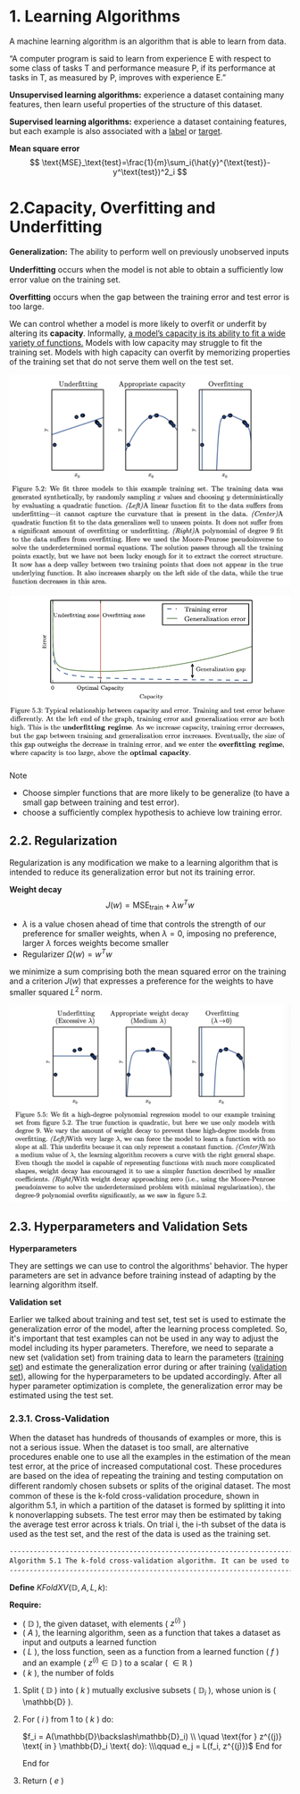 # 1. Learning Algorithms

A machine learning algorithm is an algorithm that is able to learn from data.

“A computer program is said to learn from experience E with respect to some class of tasks T and performance measure P, if its performance at tasks in T, as measured by P, improves with experience E.”



**Unsupervised learning algorithms:** experience a dataset containing many features, then learn useful properties of the structure of this dataset.

**Supervised learning algorithms:** experience a dataset containing features, but each example is also associated with a <u>label</u> or <u>target</u>. 





**Mean square error**
$$
\text{MSE}_\text{test}=\frac{1}{m}\sum_i(\hat{y}^{\text{test}}-y^\text{test})^2_i
$$

# 2.Capacity, Overfitting and Underfitting

**Generalization:** The ability to perform well on previously unobserved inputs





**Underfitting** occurs when the model is not able to obtain a suﬃciently low error value on the training set.

**Overfitting** occurs when the gap between the training error and test error is too large.

We can control whether a model is more likely to overfit or underfit by altering its **capacity**. Informally, <u>a model’s capacity is its ability to fit a wide variety of functions.</u> Models with low capacity may struggle to fit the training set. Models with high capacity can overfit by memorizing properties of the training set that do not serve them well on the test set.

![image-20250127172404574](assets/image-20250127172404574.png)

 ![image-20250210205609805](assets/image-20250210205609805.png)

> [!NOTE]
>
> - Choose simpler functions that are more likely to be generalize (to have a small gap between training and test error).
> - choose a suﬃciently complex hypothesis to achieve low training error.

## 2.2. Regularization

Regularization is any modification we make to a learning algorithm that is intended to reduce its generalization error but not its training error. 

**Weight decay**
$$
J(w)=\text{MSE}_{\text{train}}+\lambda w^Tw
$$

- $\lambda$ is a value chosen ahead of time that controls the strength of our preference for smaller weights, when $\lambda=0$, imposing no preference, larger $\lambda$ forces weights become smaller 
- Regularizer $\Omega(w)=w^Tw$

we minimize a sum comprising both the mean squared error on the training and a criterion $J(w)$ that expresses a preference for the weights to have smaller squared $L^2$ norm. 

![image-20250212200042556](assets/image-20250212200042556.png)

## 2.3. Hyperparameters and Validation Sets

**Hyperparameters**

They are settings we can use to control the algorithms' behavior. The hyper parameters are set in advance before training instead of adapting by the learning algorithm itself.

**Validation set**

Earlier we talked about training and test set, test set is used to estimate the generalization error of the model, after the learning process completed. So, it's important that test examples can not be used in any way to adjust the model including its hyper parameters. Therefore, we need to separate a new set (validation set) from training data to learn the parameters (<u>training set</u>) and estimate the generalization error during or after training (<u>validation set</u>), allowing for the hyperparameters to be updated accordingly.  After all hyper parameter optimization is complete, the generalization error may be estimated using the test set.

### 2.3.1. Cross-Validation

When the dataset has hundreds of thousands of examples or more, this is not a serious issue. When the dataset is too small, are alternative procedures enable one to use all the examples in the estimation of the mean test error, at the price of increased computational cost. These procedures are based on the idea of repeating the training and testing computation on diﬀerent randomly chosen subsets or splits of the original dataset. The most common of these is the k-fold cross-validation procedure, shown in algorithm 5.1, in which a partition of the dataset is formed by splitting it into k nonoverlapping subsets. The test error may then be estimated by taking the average test error across k trials. On trial i, the i-th subset of the data is used as the test set, and the rest of the data is used as the training set.

```latex
-----------------------------------------------------------------------
Algorithm 5.1 The k-fold cross-validation algorithm. It can be used to estimate generalization error of a learning algorithm A when the given dataset D is too small for a simple train/test or train/valid split to yield accurate estimation of generalization error, because the mean of a loss Lon a small test set may have too high a variance. The dataset D contains as elements the abstract examples z(i) (for the i-th example), which could stand for an (input,target) pair z(i) = (x(i),y(i)) in the case of supervised learning, or for just an input z(i) = x(i) in the case of unsupervised learning. The algorithm returns the vector of errors efor each example in D, whose mean is the estimated generalization error. The errors on individual examples can be used to compute a confidence interval around the mean (equation 5.47). Though these confidence intervals are not well justified after the use of cross-validation, it is still common practice to use them to declare that algorithm A is better than algorithm B only if the confidence interval of the error of algorithm A lies below and does not intersect the confidence interval of algorithm B.
-----------------------------------------------------------------------
```

**Define** $KFoldXV(\mathbb{D}, A, L, k):$

**Require:**  

- \( $\mathbb{D}$ \), the given dataset, with elements \( $z^{(i)}$ \)  
- \( $A$ \), the learning algorithm, seen as a function that takes a dataset as input and outputs a learned function  
- \( $L$ \), the loss function, seen as a function from a learned function \( $f$ \) and an example \( $z^{(i)} \in \mathbb{D}$ \) to a scalar \( $\in \mathbb{R}$ \)  
- \( $k$ \), the number of folds  

1. Split \( $\mathbb{D}$ \) into \( $k$ \) mutually exclusive subsets \( $\mathbb{D}_i$ \), whose union is \( \mathbb{D} \).  

2. For \( $i$ \) from 1 to \( $k$ \) do:  
   
   $f_i = A(\mathbb{D}\backslash\mathbb{D}_i)
   \\
   \quad \text{for } z^{(j)}  \text{ in } \mathbb{D}_i  \text{ do}: 
   \\\qquad e_j = L(f_i, z^{(j)})$
   End for  
   
   End for  
   
4. Return \( $e$ \)